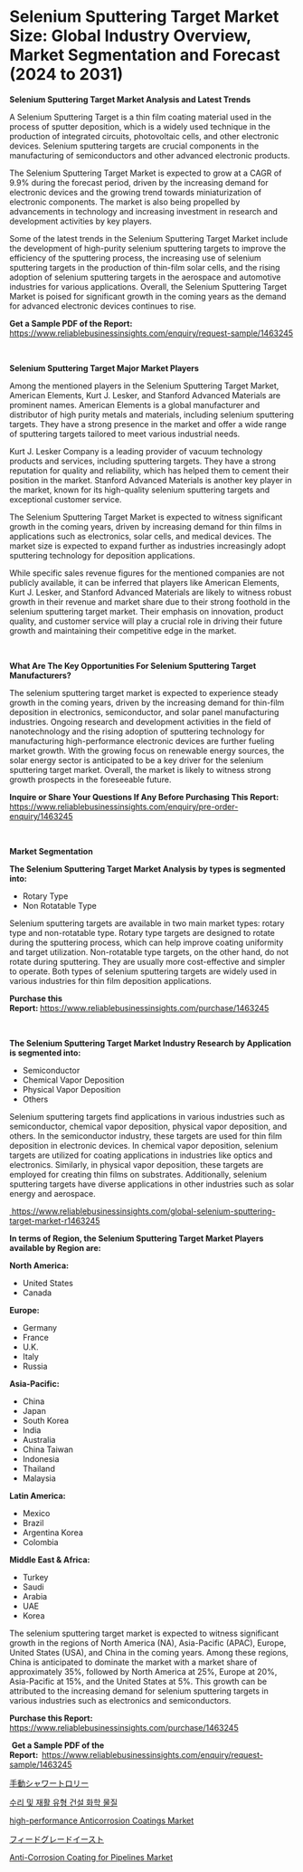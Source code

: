 <p><h1>Selenium Sputtering Target Market Size: Global Industry Overview, Market Segmentation and Forecast (2024 to 2031)</h1></p><p><strong>Selenium Sputtering Target Market Analysis and Latest Trends</strong></p>
<p><p>A Selenium Sputtering Target is a thin film coating material used in the process of sputter deposition, which is a widely used technique in the production of integrated circuits, photovoltaic cells, and other electronic devices. Selenium sputtering targets are crucial components in the manufacturing of semiconductors and other advanced electronic products.</p><p>The Selenium Sputtering Target Market is expected to grow at a CAGR of 9.9% during the forecast period, driven by the increasing demand for electronic devices and the growing trend towards miniaturization of electronic components. The market is also being propelled by advancements in technology and increasing investment in research and development activities by key players.</p><p>Some of the latest trends in the Selenium Sputtering Target Market include the development of high-purity selenium sputtering targets to improve the efficiency of the sputtering process, the increasing use of selenium sputtering targets in the production of thin-film solar cells, and the rising adoption of selenium sputtering targets in the aerospace and automotive industries for various applications. Overall, the Selenium Sputtering Target Market is poised for significant growth in the coming years as the demand for advanced electronic devices continues to rise.</p></p>
<p><strong>Get a Sample PDF of the Report:&nbsp;</strong> <a href="https://www.reliablebusinessinsights.com/enquiry/request-sample/1463245">https://www.reliablebusinessinsights.com/enquiry/request-sample/1463245</a></p>
<p>&nbsp;</p>
<p><strong>Selenium Sputtering Target Major Market Players</strong></p>
<p><p>Among the mentioned players in the Selenium Sputtering Target Market, American Elements, Kurt J. Lesker, and Stanford Advanced Materials are prominent names. American Elements is a global manufacturer and distributor of high purity metals and materials, including selenium sputtering targets. They have a strong presence in the market and offer a wide range of sputtering targets tailored to meet various industrial needs.</p><p>Kurt J. Lesker Company is a leading provider of vacuum technology products and services, including sputtering targets. They have a strong reputation for quality and reliability, which has helped them to cement their position in the market. Stanford Advanced Materials is another key player in the market, known for its high-quality selenium sputtering targets and exceptional customer service.</p><p>The Selenium Sputtering Target Market is expected to witness significant growth in the coming years, driven by increasing demand for thin films in applications such as electronics, solar cells, and medical devices. The market size is expected to expand further as industries increasingly adopt sputtering technology for deposition applications.</p><p>While specific sales revenue figures for the mentioned companies are not publicly available, it can be inferred that players like American Elements, Kurt J. Lesker, and Stanford Advanced Materials are likely to witness robust growth in their revenue and market share due to their strong foothold in the selenium sputtering target market. Their emphasis on innovation, product quality, and customer service will play a crucial role in driving their future growth and maintaining their competitive edge in the market.</p></p>
<p>&nbsp;</p>
<p><strong>What Are The Key Opportunities For Selenium Sputtering Target Manufacturers?</strong></p>
<p><p>The selenium sputtering target market is expected to experience steady growth in the coming years, driven by the increasing demand for thin-film deposition in electronics, semiconductor, and solar panel manufacturing industries. Ongoing research and development activities in the field of nanotechnology and the rising adoption of sputtering technology for manufacturing high-performance electronic devices are further fueling market growth. With the growing focus on renewable energy sources, the solar energy sector is anticipated to be a key driver for the selenium sputtering target market. Overall, the market is likely to witness strong growth prospects in the foreseeable future.</p></p>
<p><strong>Inquire or Share Your Questions If Any Before Purchasing This Report:</strong> <a href="https://www.reliablebusinessinsights.com/enquiry/pre-order-enquiry/1463245">https://www.reliablebusinessinsights.com/enquiry/pre-order-enquiry/1463245</a></p>
<p>&nbsp;</p>
<p><strong>Market Segmentation</strong></p>
<p><strong>The Selenium Sputtering Target Market Analysis by types is segmented into:</strong></p>
<p><ul><li>Rotary Type</li><li>Non Rotatable Type</li></ul></p>
<p><p>Selenium sputtering targets are available in two main market types: rotary type and non-rotatable type. Rotary type targets are designed to rotate during the sputtering process, which can help improve coating uniformity and target utilization. Non-rotatable type targets, on the other hand, do not rotate during sputtering. They are usually more cost-effective and simpler to operate. Both types of selenium sputtering targets are widely used in various industries for thin film deposition applications.</p></p>
<p><strong>Purchase this Report:&nbsp;</strong><a href="https://www.reliablebusinessinsights.com/purchase/1463245">https://www.reliablebusinessinsights.com/purchase/1463245</a></p>
<p>&nbsp;</p>
<p><strong>The Selenium Sputtering Target Market Industry Research by Application is segmented into:</strong></p>
<p><ul><li>Semiconductor</li><li>Chemical Vapor Deposition</li><li>Physical Vapor Deposition</li><li>Others</li></ul></p>
<p><p>Selenium sputtering targets find applications in various industries such as semiconductor, chemical vapor deposition, physical vapor deposition, and others. In the semiconductor industry, these targets are used for thin film deposition in electronic devices. In chemical vapor deposition, selenium targets are utilized for coating applications in industries like optics and electronics. Similarly, in physical vapor deposition, these targets are employed for creating thin films on substrates. Additionally, selenium sputtering targets have diverse applications in other industries such as solar energy and aerospace.</p></p>
<p><a href="https://www.reliablebusinessinsights.com/global-selenium-sputtering-target-market-r1463245">&nbsp;https://www.reliablebusinessinsights.com/global-selenium-sputtering-target-market-r1463245</a></p>
<p><strong>In terms of Region, the Selenium Sputtering Target Market Players available by Region are:</strong></p>
<p>
    <p> <strong> North America: </strong>
        <ul>
            <li>United States</li>
            <li>Canada</li>
        </ul>
        </p> 
    <p> <strong> Europe: </strong>
        <ul>
            <li>Germany</li>
            <li>France</li>
            <li>U.K.</li>
            <li>Italy</li>
            <li>Russia</li>
        </ul>
        </p> 
    <p> <strong> Asia-Pacific: </strong>
        <ul>
            <li>China</li>
            <li>Japan</li>
            <li>South Korea</li>
            <li>India</li>
            <li>Australia</li>
            <li>China Taiwan</li>
            <li>Indonesia</li>
            <li>Thailand</li>
            <li>Malaysia</li>
        </ul>
        </p> 
    <p> <strong> Latin America: </strong>
        <ul>
            <li>Mexico</li>
            <li>Brazil</li>
            <li>Argentina Korea</li>
            <li>Colombia</li>
        </ul>
        </p> 
    <p> <strong> Middle East & Africa: </strong>
        <ul>
            <li>Turkey</li>
            <li>Saudi</li>
            <li>Arabia</li>
            <li>UAE</li>
            <li>Korea</li>
        </ul>
    </p>
    </p>
<p><p>The selenium sputtering target market is expected to witness significant growth in the regions of North America (NA), Asia-Pacific (APAC), Europe, United States (USA), and China in the coming years. Among these regions, China is anticipated to dominate the market with a market share of approximately 35%, followed by North America at 25%, Europe at 20%, Asia-Pacific at 15%, and the United States at 5%. This growth can be attributed to the increasing demand for selenium sputtering targets in various industries such as electronics and semiconductors.</p></p>
<p><strong>Purchase this Report: </strong><a href="https://www.reliablebusinessinsights.com/purchase/1463245">https://www.reliablebusinessinsights.com/purchase/1463245</a></p>
<p>&nbsp;<strong>Get a Sample PDF of the Report:&nbsp;&nbsp;</strong><a href="https://www.reliablebusinessinsights.com/enquiry/request-sample/1463245">https://www.reliablebusinessinsights.com/enquiry/request-sample/1463245</a></p>
<p><strong></strong></p>
<p><p><a href="https://medium.com/@raquelrreese22024/%E3%83%9E%E3%83%8B%E3%83%A5%E3%82%A2%E3%83%AB%E3%82%B7%E3%83%A3%E3%83%AF%E3%83%BC%E3%83%88%E3%83%AD%E3%83%AA%E3%83%BC%E6%A5%AD%E7%95%8C%E3%81%AB%E5%AF%BE%E3%81%99%E3%82%8B%E6%B4%9E%E5%AF%9F-2031%E5%B9%B4%E3%81%BE%E3%81%A7%E3%81%AE%E5%B8%82%E5%A0%B4%E3%81%AE%E8%B2%A1%E5%8B%99%E7%8A%B6%E6%B3%81-%E5%B8%82%E5%A0%B4%E8%A6%8F%E6%A8%A1-%E3%81%8A%E3%82%88%E3%81%B3%E5%8F%8E%E7%9B%8A%E5%88%86%E6%9E%90-c57420758208">手動シャワートロリー</a></p><p><a href="https://medium.com/@ethanmorar2011/%EC%88%98%EB%A6%AC-%EB%B0%8F-%EC%9E%AC%EA%B1%B4-%EC%9C%A0%ED%98%95-%EA%B1%B4%EC%84%A4-%ED%99%94%ED%95%99%EC%A0%9C%ED%92%88-%EC%8B%9C%EC%9E%A5-%EC%A0%90%EC%9C%A0%EC%9C%A8-%EB%B0%8F-%EC%8B%9C%EC%9E%A5-%EB%B6%84%EC%84%9D-%EC%84%B1%EC%9E%A5-%EB%8F%99%ED%96%A5-%EB%B0%8F-2024-2031-%EA%B8%B0%EA%B0%84%EC%9D%98-%EC%98%88%EC%B8%A1-ea4d74733202">수리 및 재활 유형 건설 화학 물질</a></p><p><a href="https://github.com/emnqcawl19/Market-Research-Report-List-1/blob/main/high-performance-anticorrosion-coatings-market.md">high-performance Anticorrosion Coatings Market</a></p><p><a href="https://medium.com/@andrade736451/%E9%A3%BC%E6%96%99%E7%94%A8%E3%82%A4%E3%83%BC%E3%82%B9%E3%83%88%E5%B8%82%E5%A0%B4-%E3%82%B0%E3%83%AD%E3%83%BC%E3%83%90%E3%83%AB%E5%B8%82%E5%A0%B4%E3%81%AE%E6%B4%9E%E5%AF%9F%E3%81%A8%E8%B2%A9%E5%A3%B2%E3%83%88%E3%83%AC%E3%83%B3%E3%83%89-2024%E5%B9%B4%E3%81%8B%E3%82%892031%E5%B9%B4-abd576e47302">フィードグレードイースト</a></p><p><a href="https://github.com/shahriarnajimjoy333/Market-Research-Report-List-1/blob/main/anti-corrosion-coating-for-pipelines-market.md">Anti-Corrosion Coating for Pipelines Market</a></p></p>